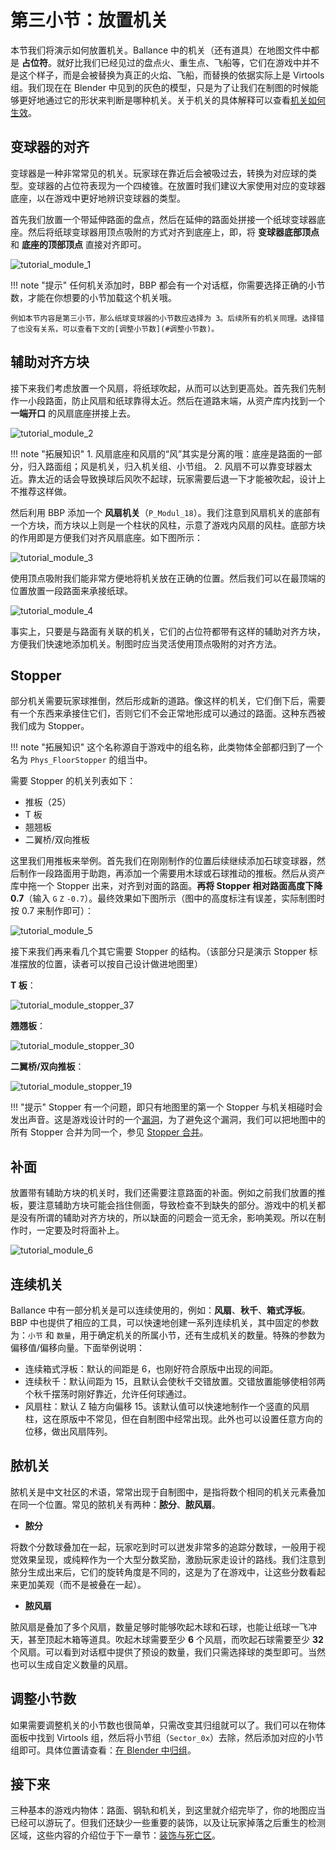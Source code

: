# 第三小节：放置机关

本节我们将演示如何放置机关。Ballance 中的机关（还有道具）在地图文件中都是 **占位符**。就好比我们已经见过的盘点火、重生点、飞船等，它们在游戏中并不是这个样子，而是会被替换为真正的火焰、飞船，而替换的依据实际上是 Virtools 组。我们现在在 Blender 中见到的灰色的模型，只是为了让我们在制图的时候能够更好地通过它的形状来判断是哪种机关。关于机关的具体解释可以查看[机关如何生效](../mapping/introduction.md#机关如何生效)。

## 变球器的对齐

变球器是一种非常常见的机关。玩家球在靠近后会被吸过去，转换为对应球的类型。变球器的占位符表现为一个四棱锥。在放置时我们建议大家使用对应的变球器底座，以在游戏中更好地辨识变球器的类型。

首先我们放置一个带延伸路面的盘点，然后在延伸的路面处拼接一个纸球变球器底座。然后将纸球变球器用顶点吸附的方式对齐到底座上，即，将 **变球器底部顶点** 和 **底座的顶部顶点** 直接对齐即可。

![tutorial_module_1](../../imgs/tutorial_module_1.png)

!!! note "提示"
    任何机关添加时，BBP 都会有一个对话框，你需要选择正确的小节数，才能在你想要的小节加载这个机关哦。

    例如本节内容是第三小节，那么纸球变球器的小节数应选择为 3。后续所有的机关同理。选择错了也没有关系，可以查看下文的[调整小节数](#调整小节数)。

## 辅助对齐方块

接下来我们考虑放置一个风扇，将纸球吹起，从而可以达到更高处。首先我们先制作一小段路面，防止风扇和纸球靠得太近。然后在道路末端，从资产库内找到一个 **一端开口** 的风扇底座拼接上去。

![tutorial_module_2](../../imgs/tutorial_module_2.png)

!!! note "拓展知识"
    1. 风扇底座和风扇的“风”其实是分离的哦：底座是路面的一部分，归入路面组；风是机关，归入机关组、小节组。
    2. 风扇不可以靠变球器太近。靠太近的话会导致换球后风吹不起球，玩家需要后退一下才能被吹起，设计上不推荐这样做。

然后利用 BBP 添加一个 **风扇机关**（`P_Modul_18`）。我们注意到风扇机关的底部有一个方块，而方块以上则是一个柱状的风柱，示意了游戏内风扇的风柱。底部方块的作用即是方便我们对齐风扇底座。如下图所示：

![tutorial_module_3](../../imgs/tutorial_module_3.png)

使用顶点吸附我们能非常方便地将机关放在正确的位置。然后我们可以在最顶端的位置放置一段路面来承接纸球。

![tutorial_module_4](../../imgs/tutorial_module_4.png)

事实上，只要是与路面有关联的机关，它们的占位符都带有这样的辅助对齐方块，方便我们快速地添加机关。制图时应当灵活使用顶点吸附的对齐方法。

## Stopper

部分机关需要玩家球推倒，然后形成新的道路。像这样的机关，它们倒下后，需要有一个东西来承接住它们，否则它们不会正常地形成可以通过的路面。这种东西被我们成为 Stopper。

!!! note "拓展知识"
    这个名称源自于游戏中的组名称，此类物体全部都归到了一个名为 `Phys_FloorStopper` 的组当中。

需要 Stopper 的机关列表如下：

- 推板（25）
- T 板
- 翘翘板
- 二翼桥/双向推板

这里我们用推板来举例。首先我们在刚刚制作的位置后续继续添加石球变球器，然后制作一段路面用于助跑，再添加一个需要用木球或石球推动的推板。然后从资产库中拖一个 Stopper 出来，对齐到对面的路面。**再将 Stopper 相对路面高度下降 0.7**（输入 `G` `Z` `-0.7`）。最终效果如下图所示（图中的高度标注有误差，实际制图时按 0.7 来制作即可）：

![tutorial_module_5](../../imgs/tutorial_module_5.png)

接下来我们再来看几个其它需要 Stopper 的结构。（该部分只是演示 Stopper 标准摆放的位置，读者可以按自己设计做进地图里）

**T 板**：

![tutorial_module_stopper_37](../../imgs/tutorial_module_stopper_37.png)

**翘翘板**：

![tutorial_module_stopper_30](../../imgs/tutorial_module_stopper_30.png)

**二翼桥/双向推板**：

![tutorial_module_stopper_19](../../imgs/tutorial_module_stopper_19.png)

!!! "提示"
    Stopper 有一个问题，即只有地图里的第一个 Stopper 与机关相碰时会发出声音。这是游戏设计时的一个[漏洞](../trouble-shooting/stopper-sound.md)，为了避免这个漏洞，我们可以把地图中的所有 Stopper 合并为同一个，参见 [Stopper 合并](./clean-and-release.md#合并物体)。

## 补面

放置带有辅助方块的机关时，我们还需要注意路面的补面。例如之前我们放置的推板，要注意辅助方块可能会挡住侧面，导致检查不到缺失的部分。游戏中的机关都是没有所谓的辅助对齐方块的，所以缺面的问题会一览无余，影响美观。所以在制作时，一定要及时将面补上。

![tutorial_module_6](../../imgs/tutorial_module_6.png)

## 连续机关

Ballance 中有一部分机关是可以连续使用的，例如：**风扇**、**秋千**、**箱式浮板**。BBP 中也提供了相应的工具，可以快速地创建一系列连续机关，其中固定的参数为：`小节` 和 `数量`，用于确定机关的所属小节，还有生成机关的数量。特殊的参数为偏移值/偏移向量。下面举例说明：

- 连续箱式浮板：默认的间距是 6，也刚好符合原版中出现的间距。
- 连续秋千：默认间距为 15，且默认会使秋千交错放置。交错放置能够使相邻两个秋千摆荡时刚好靠近，允许任何球通过。
- 风扇柱：默认 Z 轴方向偏移 15。该默认值可以快速地制作一个竖直的风扇柱，这在原版中不常见，但在自制图中经常出现。此外也可以设置任意方向的位移，做出风扇阵列。

## 脓机关

脓机关是中文社区的术语，常常出现于自制图中，是指将数个相同的机关元素叠加在同一个位置。常见的脓机关有两种：**脓分**、**脓风扇**。

- **脓分**

将数个分数球叠加在一起，玩家吃到时可以迸发非常多的追踪分数球，一般用于视觉效果呈现，或纯粹作为一个大型分数奖励，激励玩家走设计的路线。我们注意到脓分生成出来后，它们的旋转角度是不同的，这是为了在游戏中，让这些分数看起来更加美观（而不是被叠在一起）。

- **脓风扇**

脓风扇是叠加了多个风扇，数量足够时能够吹起木球和石球，也能让纸球一飞冲天，甚至顶起木箱等道具。吹起木球需要至少 **6** 个风扇，而吹起石球需要至少 **32** 个风扇。可以看到对话框中提供了预设的数量，我们只需选择球的类型即可。当然也可以生成自定义数量的风扇。

## 调整小节数

如果需要调整机关的小节数也很简单，只需改变其归组就可以了。我们可以在物体面板中找到 Virtools 组，然后将小节组（`Sector_0x`）去除，然后添加对应的小节组即可。具体位置请查看：[在 Blender 中归组](../mapping/grouping.md#在-blender-中归组)。

## 接下来

三种基本的游戏内物体：路面、钢轨和机关，到这里就介绍完毕了，你的地图应当已经可以游玩了。但我们还缺少一些重要的装饰，以及让玩家掉落之后重生的检测区域，这些内容的介绍位于下一章节：[装饰与死亡区](./decorations-and-depth-test-cube.md)。
